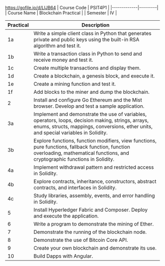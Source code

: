 https://gofile.io/d/LlJB64
| Course Code | PSIT4P1 |
|-------------|---------|
| Course Name | Blockchain Practical |
| Semester    | IV      |

| Practical | Description |
|-----------|-------------|
| 1a        | Write a simple client class in Python that generates private and public keys using the built-in RSA algorithm and test it. |
| 1b        | Write a transaction class in Python to send and receive money and test it. |
| 1c        | Create multiple transactions and display them. |
| 1d        | Create a blockchain, a genesis block, and execute it. |
| 1e        | Create a mining function and test it. |
| 1f        | Add blocks to the miner and dump the blockchain. |
| 2         | Install and configure Go Ethereum and the Mist browser. Develop and test a sample application. |
| 3a        | Implement and demonstrate the use of variables, operators, loops, decision making, strings, arrays, enums, structs, mappings, conversions, ether units, and special variables in Solidity. |
| 3b        | Explore functions, function modifiers, view functions, pure functions, fallback function, function overloading, mathematical functions, and cryptographic functions in Solidity. |
| 4a        | Implement withdrawal pattern and restricted access in Solidity. |
| 4b        | Explore contracts, inheritance, constructors, abstract contracts, and interfaces in Solidity. |
| 4c        | Study libraries, assembly, events, and error handling in Solidity. |
| 5         | Install Hyperledger Fabric and Composer. Deploy and execute the application. |
| 6         | Write a program to demonstrate the mining of Ether. |
| 7         | Demonstrate the running of the blockchain node. |
| 8         | Demonstrate the use of Bitcoin Core API. |
| 9         | Create your own blockchain and demonstrate its use. |
| 10        | Build Dapps with Angular. |
